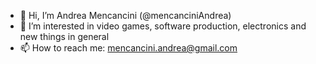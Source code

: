 - 👋 Hi, I’m Andrea Mencancini (@mencanciniAndrea)
- 👀 I’m interested in video games, software production, electronics and new things in general
- 📫 How to reach me: mencancini.andrea@gmail.com

<!---
mencanciniAndrea/mencanciniAndrea is a ✨ special ✨ repository because its `README.md` (this file) appears on your GitHub profile.
You can click the Preview link to take a look at your changes.
--->
